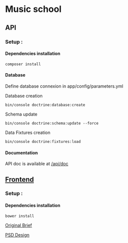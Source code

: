 Music school
============


API
---

### Setup :

#### Dependencies installation
  
    composer install
    
#### Database

Define database connexion in app/config/parameters.yml

Database creation

    bin/console doctrine:database:create

Schema update

    bin/console doctrine:schema:update --force
    
Data Fixtures creation

    bin/console doctrine:fixtures:load
    
#### Documentation 
API doc is available at [/api/doc](http://julien.ducro.fr/music-school/web/api/doc)


[Frontend](http://julien.ducro.fr/music-school/web/index.html)
--------

### Setup :

#### Dependencies installation

    bower install
    
[Original Brief](brief/test_fullstack.txt)

[PSD Design](brief/cours-musique-cours.psd.zip)

